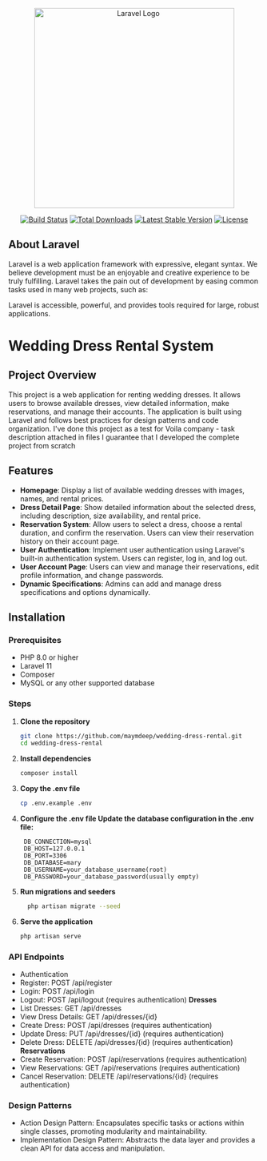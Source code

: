 <p align="center"><a href="https://laravel.com" target="_blank"><img src="https://raw.githubusercontent.com/laravel/art/master/logo-lockup/5%20SVG/2%20CMYK/1%20Full%20Color/laravel-logolockup-cmyk-red.svg" width="400" alt="Laravel Logo"></a></p>

<p align="center">
<a href="https://github.com/laravel/framework/actions"><img src="https://github.com/laravel/framework/workflows/tests/badge.svg" alt="Build Status"></a>
<a href="https://packagist.org/packages/laravel/framework"><img src="https://img.shields.io/packagist/dt/laravel/framework" alt="Total Downloads"></a>
<a href="https://packagist.org/packages/laravel/framework"><img src="https://img.shields.io/packagist/v/laravel/framework" alt="Latest Stable Version"></a>
<a href="https://packagist.org/packages/laravel/framework"><img src="https://img.shields.io/packagist/l/laravel/framework" alt="License"></a>
</p>

## About Laravel

Laravel is a web application framework with expressive, elegant syntax. We believe development must be an enjoyable and creative experience to be truly fulfilling. Laravel takes the pain out of development by easing common tasks used in many web projects, such as:

Laravel is accessible, powerful, and provides tools required for large, robust applications.

# Wedding Dress Rental System

## Project Overview
This project is a web application for renting wedding dresses. It allows users to browse available dresses, view detailed information, make reservations, and manage their accounts. The application is built using Laravel and follows best practices for design patterns and code organization.
I've done this project as a test for Voila company - task description attached in files
I guarantee that I developed the complete project from scratch

## Features
- **Homepage**: Display a list of available wedding dresses with images, names, and rental prices.
- **Dress Detail Page**: Show detailed information about the selected dress, including description, size availability, and rental price.
- **Reservation System**: Allow users to select a dress, choose a rental duration, and confirm the reservation. Users can view their reservation history on their account page.
- **User Authentication**: Implement user authentication using Laravel's built-in authentication system. Users can register, log in, and log out.
- **User Account Page**: Users can view and manage their reservations, edit profile information, and change passwords.
- **Dynamic Specifications**: Admins can add and manage dress specifications and options dynamically.

## Installation

### Prerequisites
- PHP 8.0 or higher
- Laravel 11
- Composer
- MySQL or any other supported database

### Steps
1. **Clone the repository**
   ```bash
   git clone https://github.com/maymdeep/wedding-dress-rental.git
   cd wedding-dress-rental

2. **Install dependencies**
    ```bash
    composer install

3. **Copy the .env file**
    ```bash
    cp .env.example .env


5. **Configure the .env file Update the database configuration in the .env file:**

        DB_CONNECTION=mysql
        DB_HOST=127.0.0.1
        DB_PORT=3306
        DB_DATABASE=mary
        DB_USERNAME=your_database_username(root)
        DB_PASSWORD=your_database_password(usually empty)

6. **Run migrations and seeders**
   ```bash
     php artisan migrate --seed

7. **Serve the application**
    ```bash
    php artisan serve


### API Endpoints
- Authentication
- Register: POST /api/register
- Login: POST /api/login
- Logout: POST /api/logout (requires authentication)
**Dresses**
- List Dresses: GET /api/dresses
- View Dress Details: GET /api/dresses/{id}
- Create Dress: POST /api/dresses (requires authentication)
- Update Dress: PUT /api/dresses/{id} (requires authentication)
- Delete Dress: DELETE /api/dresses/{id} (requires authentication)
**Reservations**
- Create Reservation: POST /api/reservations (requires authentication)
- View Reservations: GET /api/reservations (requires authentication)
- Cancel Reservation: DELETE /api/reservations/{id} (requires authentication)


### Design Patterns

- Action Design Pattern: Encapsulates specific tasks or actions within single classes, promoting modularity and maintainability.
- Implementation Design Pattern: Abstracts the data layer and provides a clean API for data access and manipulation.

